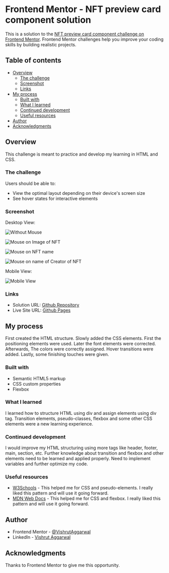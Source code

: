 # Frontend Mentor - NFT preview card component solution

This is a solution to the [NFT preview card component challenge on Frontend Mentor](https://www.frontendmentor.io/challenges/nft-preview-card-component-SbdUL_w0U). Frontend Mentor challenges help you improve your coding skills by building realistic projects. 

## Table of contents

- [Overview](#overview)
  - [The challenge](#the-challenge)
  - [Screenshot](#screenshot)
  - [Links](#links)
- [My process](#my-process)
  - [Built with](#built-with)
  - [What I learned](#what-i-learned)
  - [Continued development](#continued-development)
  - [Useful resources](#useful-resources)
- [Author](#author)
- [Acknowledgments](#acknowledgments)


## Overview

This challenge is meant to practice and develop my learning in HTML and CSS.

### The challenge

Users should be able to:

- View the optimal layout depending on their device's screen size
- See hover states for interactive elements

### Screenshot

Desktop View:

![Without Mouse](./screenshots/no-mouse.png)

![Mouse on Image of NFT](./screenshots/mouseonimage.png)

![Mouse on NFT name](./screenshots/mouseonnftname.png)

![Mouse on name of Creator of NFT](./screenshots/mouseoncreatorname.png)

Mobile View:

![Mobile View](./screenshots/mobileview.jpg)

### Links

- Solution URL: [Github Repository](https://github.com/VishrutAggarwal/nft-preview-card-component)
- Live Site URL: [Github Pages](https://vishrutaggarwal.github.io/nft-preview-card-component/)

## My process

First created the HTML structure.
Slowly added the CSS elements.
First the positioning elements were used.
Later the font elements were corrected.
Afterwards, The colors were correctly assigned.
Hover transitions were added.
Lastly, some finishing touches were given.

### Built with

- Semantic HTML5 markup
- CSS custom properties
- Flexbox

### What I learned

I learned how to structure HTML using div and assign elements using div tag.
Transition elements, pseudo-classes, flexbox and some other CSS elements were a new learning experience.

### Continued development

I would improve my HTML structuring using more tags like header, footer, main, section, etc.
Further knowledge about transition and flexbox and other elements need to be learned and applied properly.
Need to implement variables and further optimize my code.

### Useful resources

- [W3Schools](https://www.w3schools.com/css/) - This helped me for CSS and pseudo-elements. I really liked this pattern and will use it going forward.
- [MDN Web Docs](https://developer.mozilla.org/en-US/docs/Web/CSS) - This helped me for CSS and flexbox. I really liked this pattern and will use it going forward.

## Author

- Frontend Mentor - [@VishrutAggarwal](https://www.frontendmentor.io/profile/VishrutAggarwal)
- LinkedIn - [Vishrut Aggarwal](https://www.linkedin.com/in/vishrut-aggarwal/)

## Acknowledgments

Thanks to Frontend Mentor to give me this opportunity.